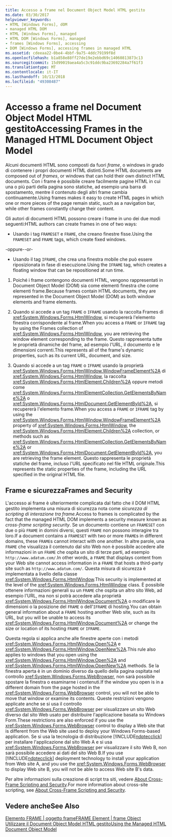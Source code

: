```yaml
---
title: Accesso a frame nel Document Object Model HTML gestito
ms.date: 03/30/2017
helpviewer_keywords:
- HTML [Windows Forms], dOM
- managed HTML DOM
- HTML [Windows Forms], managed
- HTML DOM [Windows Forms], managed
- frames [Windows Forms], accessing
- DOM [Windows Forms], accessing frames in managed HTML
ms.assetid: cdeeaa22-0be4-4bbf-9a75-4ddc79199f8d
ms.openlocfilehash: b1a858e88ff27de19e2ebbd69c14060813873c13
ms.sourcegitcommit: 15d99019aea4a5c3c91ddc9ba23692284a7f61f3
ms.translationtype: MT
ms.contentlocale: it-IT
ms.lasthandoff: 10/13/2018
ms.locfileid: "49308487"
---
```

# <a name="accessing-frames-in-the-managed-html-document-object-model"></a><span data-ttu-id="58feb-102">Accesso a frame nel Document Object Model HTML gestito</span><span class="sxs-lookup"><span data-stu-id="58feb-102">Accessing Frames in the Managed HTML Document Object Model</span></span>
<span data-ttu-id="58feb-103">Alcuni documenti HTML sono composti da fuori *frame*, o windows in grado di contenere i propri documenti HTML distinti.</span><span class="sxs-lookup"><span data-stu-id="58feb-103">Some HTML documents are composed out of *frames*, or windows that can hold their own distinct HTML documents.</span></span> <span data-ttu-id="58feb-104">Con i frame è possibile creare facilmente pagine HTML in cui una o più parti della pagina sono statiche, ad esempio una barra di spostamento, mentre il contenuto degli altri frame cambia continuamente.</span><span class="sxs-lookup"><span data-stu-id="58feb-104">Using frames makes it easy to create HTML pages in which one or more pieces of the page remain static, such as a navigation bar, while other frames constantly change their content.</span></span>  
  
 <span data-ttu-id="58feb-105">Gli autori di documenti HTML possono creare i frame in uno dei due modi seguenti:</span><span class="sxs-lookup"><span data-stu-id="58feb-105">HTML authors can create frames in one of two ways:</span></span>  
  
-   <span data-ttu-id="58feb-106">Usando i tag `FRAMESET` e `FRAME`, che creano finestre fisse.</span><span class="sxs-lookup"><span data-stu-id="58feb-106">Using the `FRAMESET` and `FRAME` tags, which create fixed windows.</span></span>  
  
 <span data-ttu-id="58feb-107">-oppure-</span><span class="sxs-lookup"><span data-stu-id="58feb-107">-or-</span></span>  
  
-   <span data-ttu-id="58feb-108">Usando il tag `IFRAME`, che crea una finestra mobile che può essere riposizionata in fase di esecuzione.</span><span class="sxs-lookup"><span data-stu-id="58feb-108">Using the `IFRAME` tag, which creates a floating window that can be repositioned at run time.</span></span>  
  
1.  <span data-ttu-id="58feb-109">Poiché i frame contengono documenti HTML, vengono rappresentati in Document Object Model (DOM) sia come elementi finestra che come elementi frame.</span><span class="sxs-lookup"><span data-stu-id="58feb-109">Because frames contain HTML documents, they are represented in the Document Object Model (DOM) as both window elements and frame elements.</span></span>  
  
2.  <span data-ttu-id="58feb-110">Quando si accede a un tag `FRAME` o `IFRAME` usando la raccolta Frames di <xref:System.Windows.Forms.HtmlWindow>, si recupererà l'elemento finestra corrispondente al frame.</span><span class="sxs-lookup"><span data-stu-id="58feb-110">When you access a `FRAME` or `IFRAME` tag by using the Frames collection of <xref:System.Windows.Forms.HtmlWindow>, you are retrieving the window element corresponding to the frame.</span></span> <span data-ttu-id="58feb-111">Questo rappresenta tutte le proprietà dinamiche del frame, ad esempio l'URL, il documento e le dimensioni correnti.</span><span class="sxs-lookup"><span data-stu-id="58feb-111">This represents all of the frame's dynamic properties, such as its current URL, document, and size.</span></span>  
  
3.  <span data-ttu-id="58feb-112">Quando si accede a un tag `FRAME` o `IFRAME` usando la proprietà <xref:System.Windows.Forms.HtmlWindow.WindowFrameElement%2A> di <xref:System.Windows.Forms.HtmlWindow>, la raccolta <xref:System.Windows.Forms.HtmlElement.Children%2A> oppure metodi come <xref:System.Windows.Forms.HtmlElementCollection.GetElementsByName%2A> o <xref:System.Windows.Forms.HtmlDocument.GetElementById%2A>, si recupererà l'elemento frame.</span><span class="sxs-lookup"><span data-stu-id="58feb-112">When you access a `FRAME` or `IFRAME` tag by using the <xref:System.Windows.Forms.HtmlWindow.WindowFrameElement%2A> property of <xref:System.Windows.Forms.HtmlWindow>, the <xref:System.Windows.Forms.HtmlElement.Children%2A> collection, or methods such as <xref:System.Windows.Forms.HtmlElementCollection.GetElementsByName%2A> or <xref:System.Windows.Forms.HtmlDocument.GetElementById%2A>, you are retrieving the frame element.</span></span> <span data-ttu-id="58feb-113">Questo rappresenta le proprietà statiche del frame, incluso l'URL specificato nel file HTML originale.</span><span class="sxs-lookup"><span data-stu-id="58feb-113">This represents the static properties of the frame, including the URL specified in the original HTML file.</span></span>  
  
## <a name="frames-and-security"></a><span data-ttu-id="58feb-114">Frame e sicurezza</span><span class="sxs-lookup"><span data-stu-id="58feb-114">Frames and Security</span></span>  
 <span data-ttu-id="58feb-115">L'accesso ai frame è ulteriormente complicata dal fatto che il DOM HTML gestito implementa una misura di sicurezza nota come *sicurezza di scripting di interazione tra frame*.</span><span class="sxs-lookup"><span data-stu-id="58feb-115">Access to frames is complicated by the fact that the managed HTML DOM implements a security measure known as *cross-frame scripting security*.</span></span> <span data-ttu-id="58feb-116">Se un documento contiene un `FRAMESET` con due o più `FRAME` in domini diversi, questi `FRAME` non possono interagire tra loro.</span><span class="sxs-lookup"><span data-stu-id="58feb-116">If a document contains a `FRAMESET` with two or more `FRAME`s in different domains, these `FRAME`s cannot interact with one another.</span></span> <span data-ttu-id="58feb-117">In altre parole, una `FRAME` che visualizza il contenuto dal sito Web non è possibile accedere alle informazioni in un `FRAME` che ospita un sito di terze parti, ad esempio `http://www.adatum.com/`.</span><span class="sxs-lookup"><span data-stu-id="58feb-117">In other words, a `FRAME` that displays content from your Web site cannot access information in a `FRAME` that hosts a third-party site such as `http://www.adatum.com/`.</span></span> <span data-ttu-id="58feb-118">Questa misura di sicurezza è implementata a livello della classe <xref:System.Windows.Forms.HtmlWindow>.</span><span class="sxs-lookup"><span data-stu-id="58feb-118">This security is implemented at the level of the <xref:System.Windows.Forms.HtmlWindow> class.</span></span> <span data-ttu-id="58feb-119">È possibile ottenere informazioni generali su un `FRAME` che ospita un altro sito Web, ad esempio l'URL, ma non si potrà accedere alla proprietà <xref:System.Windows.Forms.HtmlWindow.Document%2A> o modificare le dimensioni o la posizione del `FRAME` o dell'`IFRAME` di hosting.</span><span class="sxs-lookup"><span data-stu-id="58feb-119">You can obtain general information about a `FRAME` hosting another Web site, such as its URL, but you will be unable to access its <xref:System.Windows.Forms.HtmlWindow.Document%2A> or change the size or location of its hosting `FRAME` or `IFRAME`.</span></span>  
  
 <span data-ttu-id="58feb-120">Questa regola si applica anche alle finestre aperte con i metodi <xref:System.Windows.Forms.HtmlWindow.Open%2A> e <xref:System.Windows.Forms.HtmlWindow.OpenNew%2A>.</span><span class="sxs-lookup"><span data-stu-id="58feb-120">This rule also applies to windows that you open using the <xref:System.Windows.Forms.HtmlWindow.Open%2A> and <xref:System.Windows.Forms.HtmlWindow.OpenNew%2A> methods.</span></span> <span data-ttu-id="58feb-121">Se la finestra aperta è in un dominio diverso da quello della pagina ospitata nel controllo <xref:System.Windows.Forms.WebBrowser>, non sarà possibile spostare la finestra o esaminarne i contenuti.</span><span class="sxs-lookup"><span data-stu-id="58feb-121">If the window you open is in a different domain from the page hosted in the <xref:System.Windows.Forms.WebBrowser> control, you will not be able to move that window or examine its contents.</span></span> <span data-ttu-id="58feb-122">Queste restrizioni vengono applicate anche se si usa il controllo <xref:System.Windows.Forms.WebBrowser> per visualizzare un sito Web diverso dal sito Web usato per distribuire l'applicazione basata su Windows Form.</span><span class="sxs-lookup"><span data-stu-id="58feb-122">These restrictions are also enforced if you use the <xref:System.Windows.Forms.WebBrowser> control to display a Web site that is different from the Web site used to deploy your Windows Forms-based application.</span></span> <span data-ttu-id="58feb-123">Se si usa la tecnologia di distribuzione [!INCLUDE[ndptecclick](../../../../includes/ndptecclick-md.md)] per installare l'applicazione dal sito Web A e si usa <xref:System.Windows.Forms.WebBrowser> per visualizzare il sito Web B, non sarà possibile accedere ai dati del sito Web B.</span><span class="sxs-lookup"><span data-stu-id="58feb-123">If you use [!INCLUDE[ndptecclick](../../../../includes/ndptecclick-md.md)] deployment technology to install your application from Web site A, and you use the <xref:System.Windows.Forms.WebBrowser> to display Web site B, you will not be able to access Web site B's data.</span></span>  
  
 <span data-ttu-id="58feb-124">Per altre informazioni sulla creazione di script tra siti, vedere [About Cross-Frame Scripting and Security](https://msdn.microsoft.com/library/ms533028.aspx).</span><span class="sxs-lookup"><span data-stu-id="58feb-124">For more information about cross-site scripting, see [About Cross-Frame Scripting and Security](https://msdn.microsoft.com/library/ms533028.aspx).</span></span>  
  
## <a name="see-also"></a><span data-ttu-id="58feb-125">Vedere anche</span><span class="sxs-lookup"><span data-stu-id="58feb-125">See Also</span></span>  
 [<span data-ttu-id="58feb-126">Elemento FRAME &#124; oggetto frame</span><span class="sxs-lookup"><span data-stu-id="58feb-126">FRAME Element &#124; frame Object</span></span>](https://msdn.microsoft.com/library/ms535250.aspx)  
 [<span data-ttu-id="58feb-127">Utilizzare il Document Object Model HTML gestito</span><span class="sxs-lookup"><span data-stu-id="58feb-127">Using the Managed HTML Document Object Model</span></span>](../../../../docs/framework/winforms/controls/using-the-managed-html-document-object-model.md)
